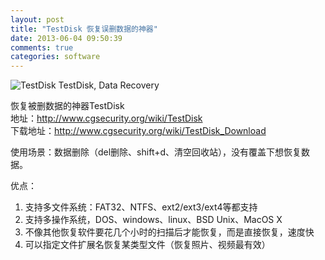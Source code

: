 ```yaml
---
layout: post
title: "TestDisk 恢复误删数据的神器"
date: 2013-06-04 09:50:39
comments: true
categories: software
---
```


![TestDisk](http://www.cgsecurity.org/mw/images/Testdisklogo_clear_100.png)
TestDisk, Data Recovery

恢复被删数据的神器TestDisk  
地址：<http://www.cgsecurity.org/wiki/TestDisk>  
下载地址：<http://www.cgsecurity.org/wiki/TestDisk_Download>

使用场景：数据删除（del删除、shift+d、清空回收站），没有覆盖下想恢复数据。

优点：
1.  支持多文件系统：FAT32、NTFS、ext2/ext3/ext4等都支持
2.  支持多操作系统，DOS、windows、linux、BSD Unix、MacOS X
3.  不像其他恢复软件要花几个小时的扫描后才能恢复，而是直接恢复，速度快
4.  可以指定文件扩展名恢复某类型文件（恢复照片、视频最有效）
